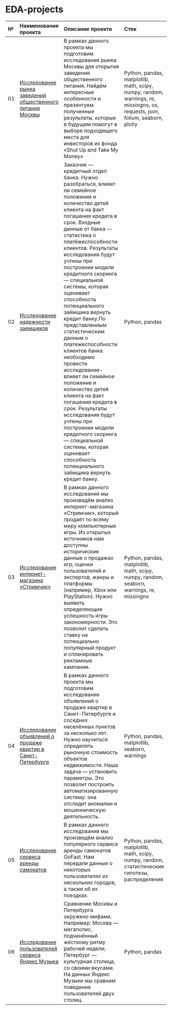 # EDA-projects

| №  | Наименование проекта  | Описание проекта | Стек |
|:-- |:----------------------|:--------------|:-------------|
| 01 |[Исследование рынка заведений общественного питания Москвы](https://github.com/nikita-data/EDA_projects/blob/main/01_Catering%20market%20research/Catering_market_research%20(2).ipynb)|В рамках данного проекта мы подготовим исследование рынка Москвы для открытия заведения общественного питания. Найдём интересные особенности и презентуем полученные результаты, которые в будущем помогут в выборе подходящего места для инвесторов из фонда «Shut Up and Take My Money» |Python, pandas, matplotlib, math, scipy, numpy, random, warnings, re, missingno, os, requests, json, folium, seaborn, plotly |
| 02 |[Исследование надежности заемщиков](https://github.com/nikita-data/EDA_projects/blob/main/02_bank%20borrower%20research/bank_borrower_research%20(1).ipynb)|Заказчик — кредитный отдел банка. Нужно разобраться, влияет ли семейное положение и количество детей клиента на факт погашения кредита в срок. Входные данные от банка — статистика о платёжеспособности клиентов. Результаты исследования будут учтены при построении модели кредитного скоринга — специальной системы, которая оценивает способность потенциального заёмщика вернуть кредит банку.По представленным статистическим данным о платежеспособности клиентов банка необходимо провести исследование- влияет ли семейное положение и количество детей клиента на факт погашения кредита в срок. Результаты исследования будут учтены при построении модели кредитного скоринга — специальной системы, которая оценивает способность потенциального заёмщика вернуть кредит банку. |Python, pandas|
| 03 |[Исследование интернет-магазина «Стримчик»](https://github.com/nikita-data/EDA_projects/blob/main/03_e-commerce%20research/E-commerce%20research.ipynb)|В рамках данного исследования мы произведём анализ интернет-магазина «Стримчик», который продаёт по всему миру компьютерные игры. Из открытых источников нам доступны исторические данные о продажах игр, оценки пользователей и экспертов, жанры и платформы (например, Xbox или PlayStation). Нужно выявить определяющие успешность игры закономерности. Это позволит сделать ставку на потенциально популярный продукт и спланировать рекламные кампании. |Python, pandas, matplotlib, math, scipy, numpy, random, seaborn, warnings, re, missingno |
| 04 |[Исследование объявлений о продаже квартир в Санкт-Петербурге](https://github.com/nikita-data/EDA_projects/blob/main/real%20estate%20research/real%20estate%20research.ipynb)|В рамках данного проекта мы подготовим исследование объявлений о продаже квартир в Санкт-Петербурге и соседних населённых пунктов за несколько лет. Нужно научиться определять рыночную стоимость объектов недвижимости. Наша задача — установить параметры. Это позволит построить автоматизированную систему: она отследит аномалии и мошенническую деятельность. |Python, pandas, matplotlib, seaborn, warnings |
| 05 |[Исследование сервиса аренды самокатов](https://github.com/nikita-data/EDA_projects/blob/main/scooter%20rental%20research/scooter%20rental%20research.ipynb)|В рамках данного исследования мы произведём анализ популярного сервиса аренды самокатов GoFast. Нам передали данные о некоторых пользователях из нескольких городов, а также об их поездках. |Python, pandas, matplotlib, math, scipy, numpy, random, статистические гипотезы, распределения|
| 06 |[Исследование пользователей сервиса Яндекс Музыка](https://github.com/nikita-data/EDA_projects/blob/main/yandex%20music%20research/yandex_music_research.ipynb)|Сравнение Москвы и Петербурга окружено мифами. Например: Москва — мегаполис, подчинённый жёсткому ритму рабочей недели; Петербург — культурная столица, со своими вкусами. На данных Яндекс Музыки мы сравним поведение пользователей двух столиц. |Python, pandas|
